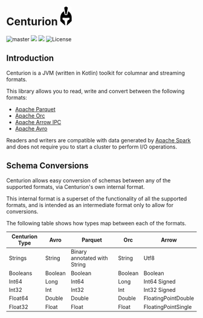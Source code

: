 # Centurion <img src="logo.png" height="50">

![master](https://github.com/sksamuel/centurion/workflows/master/badge.svg)
[<img src="https://img.shields.io/maven-central/v/com.sksamuel.centurion/centurion-schemas.svg?label=latest%20release"/>](http://search.maven.org/#search%7Cga%7C1%7Ccenturion)
[<img src="https://img.shields.io/nexus/s/https/oss.sonatype.org/com.sksamuel.centurion/centurion-schemas.svg?label=latest%20snapshot&style=plastic"/>](https://oss.sonatype.org/content/repositories/snapshots/com/sksamuel/centurion/)
![License](https://img.shields.io/github/license/sksamuel/centurion.svg?style=plastic)

## Introduction

Centurion is a JVM (written in Kotlin) toolkit for columnar and streaming formats.

This library allows you to read, write and convert between the following formats:

* [Apache Parquet](https://parquet.apache.org)
* [Apache Orc](https://orc.apache.org)
* [Apache Arrow IPC](https://arrow.apache.org)
* [Apache Avro](https://avro.apache.org)

Readers and writers are compatible with data generated by [Apache Spark](https://spark.apache.org/) and does not require
you to start a cluster to perform I/O operations.

## Schema Conversions

Centurion allows easy conversion of schemas between any of the supported formats, via Centurion's own internal format.

This internal format is a superset of the functionality of all the supported formats, and is intended as an intermediate
format only to allow for conversions.

The following table shows how types map between each of the formats.

| Centurion Type | Avro    | Parquet                      | Orc     | Arrow               |
|----------------|---------|------------------------------|---------|---------------------|
| Strings        | String  | Binary annotated with String | String  | Utf8                |
| Booleans       | Boolean | Boolean                      | Boolean | Boolean             |
| Int64          | Long    | Int64                        | Long    | Int64 Signed        |
| Int32          | Int     | Int32                        | Int     | Int32 Signed        |
| Float64        | Double  | Double                       | Double  | FloatingPointDouble |
| Float32        | Float   | Float                        | Float   | FloatingPointSingle |
